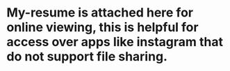 # My-resume is attached here for online viewing, this is helpful for access over apps like instagram that do not support file sharing. 
